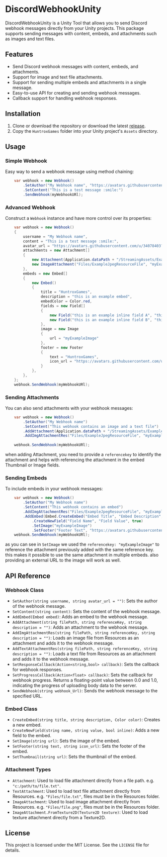 # DiscordWebhookUnity
DiscordWebhookUnity is a Unity Tool that allows you to send Discord webhook messages directly from your Unity projects. This package supports sending messages with content, embeds, and attachments such as images and text files.

## Features

- Send Discord webhook messages with content, embeds, and attachments.
- Support for image and text file attachments.
- Support for sending multiple embeds and attachments in a single message.
- Easy-to-use API for creating and sending webhook messages.
- Callback support for handling webhook responses.


## Installation

1. Clone or download the repository or download the latest [release](https://github.com/HuntroxGames/DiscordWebhookUnity).
2. Copy the `HuntroxGames` folder into your Unity project's `Assets` directory.

## Usage

### Simple Webhook

Easy way to send a webhook message using method chaining:
```csharp
    var webhook = new Webhook()
        .SetAuthor("My Webhook name", "https://avatars.githubusercontent.com/u/34078403?v=4")
        .SetContent("This is a test message :smile:")
        .SendWebhook(myWebhookURl);
```
### Advanced Webhook

Construct a `Webhook` instance and have more control over its properties:
```csharp
    var webhook = new Webhook()
    {
        username = "My Webhook name",
        content = "This is a test message :smile:",
        avatar_url = "https://avatars.githubusercontent.com/u/34078403?v=4",
        attachments = new Attachment[]
        {
            new Attachment(Application.dataPath + "/StreamingAssets/ExampleFiles/exampleTxtFile.txt", "myExampleFile"),
            new ImageAttachment("Files/ExampleJpegResourceFile", "myExampleImage")
        },
        embeds = new Embed[]
        {
            new Embed()
            {
                title = "HuntroxGames",
                description = "this is an example embed",
                embedColor = Color.red,
                fields = new Field[]
                {
                    new Field("this is an example inline field A", "this is an example value", true),
                    new Field("this is an example inline field B", "this is an example value", true)
                },
                image = new Image
                {
                    url = "myExampleImage"
                },
                footer = new Footer
                {
                    text = "HuntroxGames",
                    icon_url = "https://avatars.githubusercontent.com/u/34078403?v=4"
                }
            },
        },
    };
    webhook.SendWebhook(myWebhookURl);
```

### Sending Attachments

You can also send attachments with your webhook messages:

```csharp
    var webhook = new Webhook()
        .SetAuthor("My Webhook name")
        .SetContent("This webhook contains an image and a text file")
        .AddAttachment(Application.dataPath + "/StreamingAssets/ExampleFiles/exampleTxtFile.txt", "myExampleFile", "File Attachment")
        .AddImgAttachmentRes("Files/ExampleJpegResourceFile", "myExampleImage", "Image Attachment");
    
    webhook.SendWebhook(myWebhookURl);
```

when adding Attachment, you need to provide a `referencekey` to identify the attachment and helps with referencing the attachment in the embed Thumbnail or Image fields.


### Sending Embeds

To include embeds in your webhook messages:

```csharp
    var webhook = new Webhook()
        .SetAuthor("My Webhook name")
        .SetContent("This webhook contains an embed")
        .AddImgAttachmentRes("Files/ExampleJpegResourceFile", "myExampleImage", "Image Attachment")
        .AddEmbed(Embed.CreateEmbed("Embed Title", "Embed Description", Color.red)
            .CreateNewField("Field Name", "Field Value", true)
            .SetImage("myExampleImage")
            .SetFooter("Footer Text", "https://avatars.githubusercontent.com/u/34078403?v=4"));
    webhook.SendWebhook(myWebhookURl);
```
as you can see in `SetImage` we used the `referencekey: "myExampleImage"` to reference the attachment previously added with the same reference key.
this makes it possible to use the same attachment in multiple embeds. also 
providing an external URL to the image will work as well.
## API Reference

### Webhook Class

- `SetAuthor(string username, string avatar_url = "")`: Sets the author of the webhook message.
- `SetContent(string content)`: Sets the content of the webhook message.
- `AddEmbed(Embed embed)`: Adds an embed to the webhook message.
- `AddAttachment(string filePath, string referenceKey, string description = "")`: Adds an attachment to the webhook message.
- `AddImgAttachmentRes(string filePath, string referenceKey, string description = "")`: Loads an image file from Resources as an attachment and adds it to the webhook message.
- `AddTextAttachmentRes(string filePath, string referenceKey, string description = "")`: Loads a text file from Resources as an attachment and adds it to the webhook message.
- `SetResponseCallback(Action<string,bool> callback)`: Sets the callback for webhook responses. 
- `SetProgressCallback(Action<float> callback)`: Sets the callback for webhook progress. Returns a floating-point value between 0.0 and 1.0, indicating the progress of uploading body data to the server.
- `SendWebhook(string webhook_Url)`: Sends the webhook message to the specified URL.


### Embed Class

- `CreateEmbed(string title, string description, Color color)`: Creates a new embed.
- `CreateNewField(string name, string value, bool inline)`: Adds a new field to the embed.
- `SetImage(string url)`: Sets the image of the embed.
- `SetFooter(string text, string icon_url)`: Sets the footer of the embed.
- `SetThumbnail(string url)`: Sets the thumbnail of the embed.

### Attachment Types
- `Attachment`: Used to load file attachment directly from a file path. e.g. `"c:/path/to/file.txt"`.
- `TextAttachment`: Used to load text file attachment directly from Resources. e.g. `"Files/file.txt"`, files must be in the Resources folder. 
- `ImageAttachment`: Used to load image attachment directly from Resources. e.g. `"Files/file.png"`, files must be in the Resources folder.
- `ImageAttachment.FromTexture2D(Texture2D texture)`: Used to load texture attachment directly from a Texture2D.
## License

This project is licensed under the MIT License. See the `LICENSE` file for details.